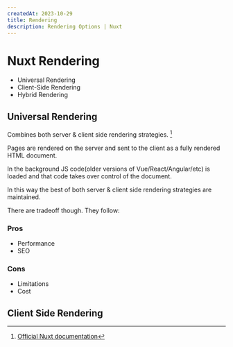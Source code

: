 ```yaml
---
createdAt: 2023-10-29
title: Rendering
description: Rendering Options | Nuxt
---
```


# Nuxt Rendering

- Universal Rendering
- Client-Side Rendering
- Hybrid Rendering 

## Universal Rendering

Combines both server & client side rendering strategies. [^1]

Pages are rendered on the server and sent to the client as a fully rendered HTML document. 

In the background JS code(older versions of Vue/React/Angular/etc) is loaded and that code takes over control of the document.

In this way the best of both server & client side rendering strategies are maintained.

There are tradeoff though. They follow:

### Pros

- Performance
- SEO

### Cons

- Limitations
- Cost


## Client Side Rendering



[^1]: [Official Nuxt documentation](https://nuxt.com/docs/guide/concepts/rendering)